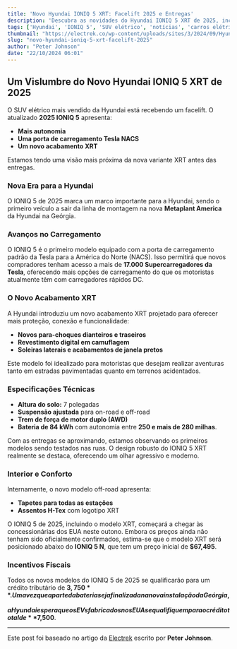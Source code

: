 ```yaml
---
title: 'Novo Hyundai IONIQ 5 XRT: Facelift 2025 e Entregas'
description: 'Descubra as novidades do Hyundai IONIQ 5 XRT de 2025, incluindo desempenho e design.'
tags: ['Hyundai', 'IONIQ 5', 'SUV elétrico', 'notícias', 'carros elétricos']
thumbnail: "https://electrek.co/wp-content/uploads/sites/3/2024/09/Hyundai-US-made-IONIQ-5-XRT-side.jpeg?quality=82&strip=all&w=1400"
slug: "novo-hyundai-ioniq-5-xrt-facelift-2025"
author: "Peter Johnson"
date: "22/10/2024 06:01"
---
```


## Um Vislumbre do Novo Hyundai IONIQ 5 XRT de 2025

O SUV elétrico mais vendido da Hyundai está recebendo um facelift. O atualizado **2025 IONIQ 5** apresenta:

- **Mais autonomia**
- **Uma porta de carregamento Tesla NACS**
- **Um novo acabamento XRT**

Estamos tendo uma visão mais próxima da nova variante XRT antes das entregas.

### Nova Era para a Hyundai
O IONIQ 5 de 2025 marca um marco importante para a Hyundai, sendo o primeiro veículo a sair da linha de montagem na nova **Metaplant America** da Hyundai na Geórgia.

### Avanços no Carregamento
O IONIQ 5 é o primeiro modelo equipado com a porta de carregamento padrão da Tesla para a América do Norte (NACS). Isso permitirá que novos compradores tenham acesso a mais de **17.000 Supercarregadores da Tesla**, oferecendo mais opções de carregamento do que os motoristas atualmente têm com carregadores rápidos DC.

### O Novo Acabamento XRT
A Hyundai introduziu um novo acabamento XRT projetado para oferecer mais proteção, conexão e funcionalidade:
- **Novos para-choques dianteiros e traseiros**
- **Revestimento digital em camuflagem**
- **Soleiras laterais e acabamentos de janela pretos**

Este modelo foi idealizado para motoristas que desejam realizar aventuras tanto em estradas pavimentadas quanto em terrenos acidentados.

### Especificações Técnicas
- **Altura do solo:** 7 polegadas 
- **Suspensão ajustada** para on-road e off-road
- **Trem de força de motor duplo (AWD)**
- **Bateria de 84 kWh** com autonomia entre **250 e mais de 280 milhas**.

Com as entregas se aproximando, estamos observando os primeiros modelos sendo testados nas ruas. O design robusto do IONIQ 5 XRT realmente se destaca, oferecendo um olhar agressivo e moderno.

### Interior e Conforto
Internamente, o novo modelo off-road apresenta:
- **Tapetes para todas as estações**
- **Assentos H-Tex** com logotipo XRT

O IONIQ 5 de 2025, incluindo o modelo XRT, começará a chegar às concessionárias dos EUA neste outono. Embora os preços ainda não tenham sido oficialmente confirmados, estima-se que o modelo XRT será posicionado abaixo do **IONIQ 5 N**, que tem um preço inicial de **$67,495**.

### Incentivos Fiscais
Todos os novos modelos do IONIQ 5 de 2025 se qualificarão para um crédito tributário de **$3,750**. Uma vez que a parte da bateria seja finalizada na nova instalação da Geórgia, a Hyundai espera que os EVs fabricados nos EUA se qualifiquem para o crédito total de **$7,500**.

---
Este post foi baseado no artigo da [Electrek](https://electrek.co/2024/10/21/heres-look-hyundais-new-ioniq-5-xrt-deliveries/) escrito por **Peter Johnson**.